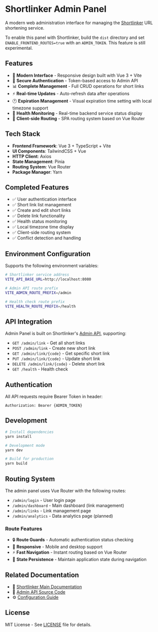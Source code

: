 # Shortlinker Admin Panel

A modern web administration interface for managing the [Shortlinker](../README.md) URL shortening service.

To enable this panel with Shortlinker, build the `dist` directory and set `ENABLE_FRONTEND_ROUTES=true` with an `ADMIN_TOKEN`. This feature is still experimental.
## Features

- 🎨 **Modern Interface** - Responsive design built with Vue 3 + Vite
- 🔐 **Secure Authentication** - Token-based access to Admin API  
- 📊 **Complete Management** - Full CRUD operations for short links
- ⚡ **Real-time Updates** - Auto-refresh data after operations
- 🕐 **Expiration Management** - Visual expiration time setting with local timezone support
- 💚 **Health Monitoring** - Real-time backend service status display
- 🔄 **Client-side Routing** - SPA routing system based on Vue Router

## Tech Stack

- **Frontend Framework**: Vue 3 + TypeScript + Vite
- **UI Components**: TailwindCSS + Vue
- **HTTP Client**: Axios
- **State Management**: Pinia
- **Routing System**: Vue Router
- **Package Manager**: Yarn

## Completed Features

- ✅ User authentication interface
- ✅ Short link list management
- ✅ Create and edit short links
- ✅ Delete link functionality
- ✅ Health status monitoring
- ✅ Local timezone time display
- ✅ Client-side routing system
- ✅ Conflict detection and handling

## Environment Configuration

Supports the following environment variables:

```bash
# Shortlinker service address
VITE_API_BASE_URL=http://localhost:8080

# Admin API route prefix
VITE_ADMIN_ROUTE_PREFIX=/admin

# Health check route prefix
VITE_HEALTH_ROUTE_PREFIX=/health
```

## API Integration

Admin Panel is built on Shortlinker's [Admin API](../src/services/admin.rs), supporting:

- `GET /admin/link` - Get all short links
- `POST /admin/link` - Create new short link
- `GET /admin/link/{code}` - Get specific short link
- `PUT /admin/link/{code}` - Update short link
- `DELETE /admin/link/{code}` - Delete short link
- `GET /health` - Health check

## Authentication

All API requests require Bearer Token in header:

```
Authorization: Bearer {ADMIN_TOKEN}
```

## Development

```bash
# Install dependencies
yarn install

# Development mode
yarn dev

# Build for production
yarn build
```

## Routing System

The admin panel uses Vue Router with the following routes:

- `/admin/login` - User login page
- `/admin/dashboard` - Main dashboard (link management)
- `/admin/links` - Link management page
- `/admin/analytics` - Data analytics page (planned)

### Route Features

- 🔒 **Route Guards** - Automatic authentication status checking
- 📱 **Responsive** - Mobile and desktop support
- ⚡ **Fast Navigation** - Instant routing based on Vue Router
- 🔄 **State Persistence** - Maintain application state during navigation

## Related Documentation

- 📖 [Shortlinker Main Documentation](../README.md)
- 🔧 [Admin API Source Code](../src/services/admin.rs)
- ⚙️ [Configuration Guide](../docs/config/index.md)

## License

MIT License - See [LICENSE](../LICENSE) file for details.
